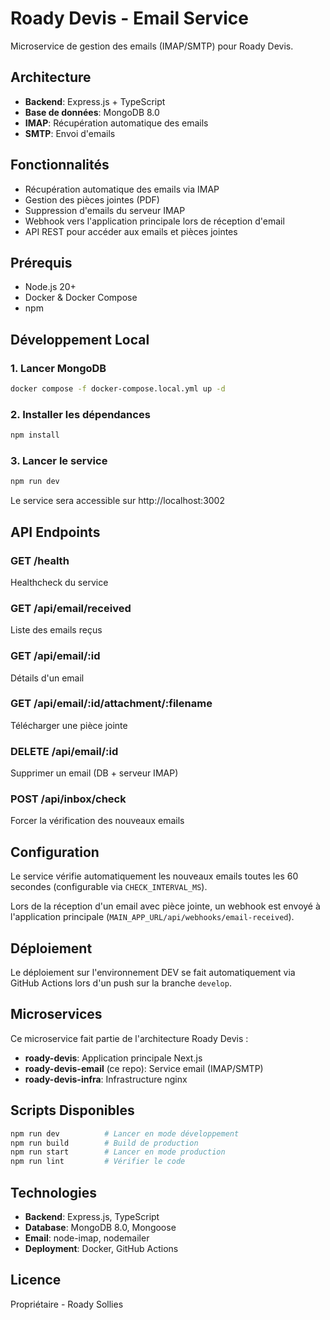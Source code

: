 # Roady Devis - Email Service

Microservice de gestion des emails (IMAP/SMTP) pour Roady Devis.

## Architecture

- **Backend**: Express.js + TypeScript
- **Base de données**: MongoDB 8.0
- **IMAP**: Récupération automatique des emails
- **SMTP**: Envoi d'emails

## Fonctionnalités

- Récupération automatique des emails via IMAP
- Gestion des pièces jointes (PDF)
- Suppression d'emails du serveur IMAP
- Webhook vers l'application principale lors de réception d'email
- API REST pour accéder aux emails et pièces jointes

## Prérequis

- Node.js 20+
- Docker & Docker Compose
- npm

## Développement Local

### 1. Lancer MongoDB

```bash
docker compose -f docker-compose.local.yml up -d
```

### 2. Installer les dépendances

```bash
npm install
```

### 3. Lancer le service

```bash
npm run dev
```

Le service sera accessible sur http://localhost:3002

## API Endpoints

### GET /health
Healthcheck du service

### GET /api/email/received
Liste des emails reçus

### GET /api/email/:id
Détails d'un email

### GET /api/email/:id/attachment/:filename
Télécharger une pièce jointe

### DELETE /api/email/:id
Supprimer un email (DB + serveur IMAP)

### POST /api/inbox/check
Forcer la vérification des nouveaux emails

## Configuration

Le service vérifie automatiquement les nouveaux emails toutes les 60 secondes (configurable via `CHECK_INTERVAL_MS`).

Lors de la réception d'un email avec pièce jointe, un webhook est envoyé à l'application principale (`MAIN_APP_URL/api/webhooks/email-received`).

## Déploiement

Le déploiement sur l'environnement DEV se fait automatiquement via GitHub Actions lors d'un push sur la branche `develop`.

## Microservices

Ce microservice fait partie de l'architecture Roady Devis :

- **roady-devis**: Application principale Next.js
- **roady-devis-email** (ce repo): Service email (IMAP/SMTP)
- **roady-devis-infra**: Infrastructure nginx

## Scripts Disponibles

```bash
npm run dev          # Lancer en mode développement
npm run build        # Build de production
npm run start        # Lancer en mode production
npm run lint         # Vérifier le code
```

## Technologies

- **Backend**: Express.js, TypeScript
- **Database**: MongoDB 8.0, Mongoose
- **Email**: node-imap, nodemailer
- **Deployment**: Docker, GitHub Actions

## Licence

Propriétaire - Roady Sollies
